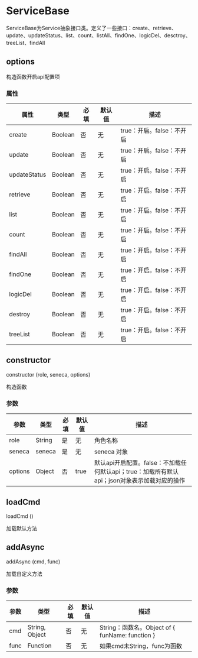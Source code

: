 # ServiceBase
ServiceBase为Service抽象接口类。定义了一些接口：create、retrieve、update、updateStatus、list、count、listAll、findOne、logicDel、desctroy、treeList、findAll

## options
构造函数开启api配置项

### 属性

|属性|类型|必填|默认值|描述|
|--- | --- | --- | --- | ---|
|create | Boolean | 否 | 无 | true：开启。false：不开启|
|update | Boolean | 否 | 无 | true：开启。false：不开启|
|updateStatus | Boolean | 否 | 无 | true：开启。false：不开启|
|retrieve | Boolean | 否 | 无 | true：开启。false：不开启|
|list | Boolean | 否 | 无 | true：开启。false：不开启|
|count | Boolean | 否 | 无 | true：开启。false：不开启|
|findAll | Boolean | 否 | 无 | true：开启。false：不开启|
|findOne | Boolean | 否 | 无 | true：开启。false：不开启|
|logicDel | Boolean | 否 | 无 | true：开启。false：不开启|
|destroy | Boolean | 否 | 无 | true：开启。false：不开启|
|treeList | Boolean | 否 | 无 | true：开启。false：不开启|


## constructor
 constructor (role, seneca, options)

构造函数

### 参数

|参数|类型|必填|默认值|描述|
|--- | --- | --- | --- | ---|
|role | String | 是 | 无 | 角色名称|
|seneca | seneca | 是 | 无 | seneca 对象|
|options | Object | 否 | true | 默认api开启配置。false：不加载任何默认api；true：加载所有默认api；json对象表示加载对应的操作|


## loadCmd
 loadCmd ()

加载默认方法

## addAsync
 addAsync (cmd, func)

加载自定义方法

### 参数

|参数|类型|必填|默认值|描述|
|--- | --- | --- | --- | ---|
|cmd | String, Object | 否 | 无 | String：函数名。Object of { funName: function }|
|func | Function | 否 | 无 | 如果cmd未String，func为函数|

